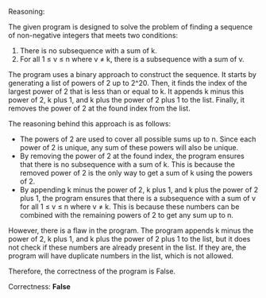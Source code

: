 Reasoning:

The given program is designed to solve the problem of finding a sequence of non-negative integers that meets two conditions:

1. There is no subsequence with a sum of k.
2. For all 1 ≤ v ≤ n where v ≠ k, there is a subsequence with a sum of v.

The program uses a binary approach to construct the sequence. It starts by generating a list of powers of 2 up to 2^20. Then, it finds the index of the largest power of 2 that is less than or equal to k. It appends k minus this power of 2, k plus 1, and k plus the power of 2 plus 1 to the list. Finally, it removes the power of 2 at the found index from the list.

The reasoning behind this approach is as follows:

* The powers of 2 are used to cover all possible sums up to n. Since each power of 2 is unique, any sum of these powers will also be unique.
* By removing the power of 2 at the found index, the program ensures that there is no subsequence with a sum of k. This is because the removed power of 2 is the only way to get a sum of k using the powers of 2.
* By appending k minus the power of 2, k plus 1, and k plus the power of 2 plus 1, the program ensures that there is a subsequence with a sum of v for all 1 ≤ v ≤ n where v ≠ k. This is because these numbers can be combined with the remaining powers of 2 to get any sum up to n.

However, there is a flaw in the program. The program appends k minus the power of 2, k plus 1, and k plus the power of 2 plus 1 to the list, but it does not check if these numbers are already present in the list. If they are, the program will have duplicate numbers in the list, which is not allowed.

Therefore, the correctness of the program is False.

Correctness: **False**